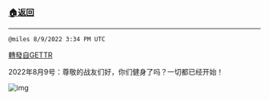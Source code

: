 ###  [:house:返回](README.md)
---


`@miles 8/9/2022 3:34 PM UTC`

[轉發自GETTR](https://gettr.com/post/p1lugzp4099)

 2022年8月9号：尊敬的战友们好，你们健身了吗？一切都已经开始！ 



![img](https://media.gettr.com/group21/getter/2022/08/09/15/d178586c-6032-685a-601c-16ed6a765503/out.jpg)
